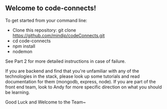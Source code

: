 ## Welcome to code-connects!

To get started from your command line:

-  Clone this repository: git clone https://github.com/mindip/codeConnects.git
-  cd code-connects
-  npm install
-  nodemon

See Part 2 for more detailed instructions in case of failure.

If you are backend and find that you're unfamiliar with any of the technologies in the stack,
please look up some tutorials and read documentation for them (mongodb, express, node).
If you are part of the front end team, look to Andy for more specific direction on what
you should be learning.

Good Luck and Welcome to the Team~